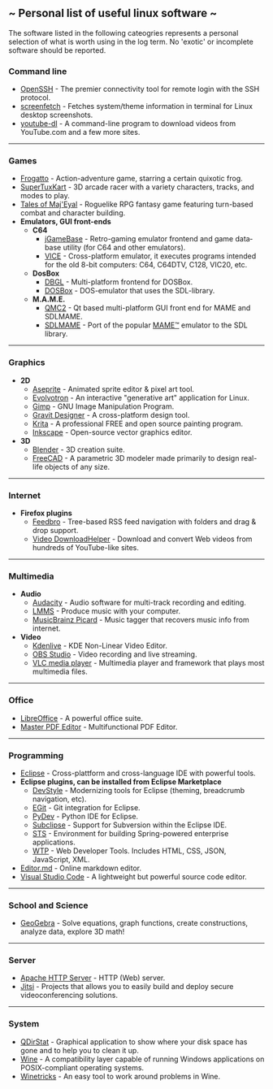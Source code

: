 ## ~ Personal list of useful linux software ~
The software listed in the following cateogries represents a personal selection of what is worth using in the log term. No 'exotic' or incomplete software should be reported.
### Command line
- [OpenSSH](https://www.openssh.com "OpenSSH") - The premier connectivity tool for remote login with the SSH protocol.
- [screenfetch](https://github.com/KittyKatt/screenFetch "screenfetch") - Fetches system/theme information in terminal for Linux desktop screenshots.
- [youtube-dl](https://rg3.github.io/youtube-dl "youtube-dl") - A command-line program to download videos from YouTube.com and a few more sites.
------------
### Games
- [Frogatto](https://frogatto.com "Frogatto") - Action-adventure game, starring a certain quixotic frog.
- [SuperTuxKart](https://supertuxkart.net "SuperTuxKart") - 3D arcade racer with a variety characters, tracks, and modes to play.
- [Tales of Maj'Eyal](https://te4.org "Tales of Maj'Eyal") - Roguelike RPG fantasy game featuring turn-based combat and character building.
- **Emulators, GUI front-ends**
  - **C64**
    - [jGameBase](https://jgamebase.sourceforge.io "jGameBase") - Retro-gaming emu­lator front­end and game data­base utility (for C64 and other emulators).
    - [VICE](http://vice-emu.sourceforge.net "the VersatIle Commodore Emulator") - Cross-platform emulator, it executes programs intended for the old 8-bit computers: C64, C64DTV, C128, VIC20, etc.
  - **DosBox**
    - [DBGL](http://members.quicknet.nl/blankendaalr/dbgl "DOSBox Game Launcher") - Multi-platform frontend for DOSBox.
    - [DOSBox](http://www.dosbox.com "DOSBox") - DOS-emulator that uses the SDL-library.
  - **M.A.M.E.**
    - [QMC2](http://qmc2.batcom-it.net "QMC2") - Qt based multi-platform GUI front end for MAME and SDLMAME.
    - [SDLMAME](http://sdlmame.wallyweek.org "SDLMAME") - Port of the popular [MAME™](http://mamedev.org "Multiple Arcade Machine Emulator™") emulator to the SDL library.
------------
### Graphics
- **2D**
  - [Aseprite](https://www.aseprite.org "Aseprite") - Animated sprite editor & pixel art tool.
  - [Evolvotron](http://www.bottlenose.net/share/evolvotron "Evolvotron") - An interactive "generative art" application for Linux.
  - [Gimp](http://www.gimp.org "Gimp") - GNU Image Manipulation Program.
  - [Gravit Designer](https://www.designer.io "Gravit Designer") - A cross-platform design tool.
  - [Krita](https://krita.org "Krita") - A professional FREE and open source painting program.
  - [Inkscape](https://inkscape.org "Inkscape") - Open-source vector graphics editor.
- **3D**
  - [Blender](https://www.blender.org "Blender") - 3D creation suite.
  - [FreeCAD](https://freecadweb.org "FreeCAD") - A parametric 3D modeler made primarily to design real-life objects of any size.
------------
### Internet
- **Firefox plugins**
  - [Feedbro](https://addons.mozilla.org/it/firefox/addon/feedbroreader "Feedbro") - Tree-based RSS feed navigation with folders and drag & drop support.
  - [Video DownloadHelper](https://addons.mozilla.org/it/firefox/addon/video-downloadhelper "Video DownloadHelper") - Download and convert Web videos from hundreds of YouTube-like sites.
------------
### Multimedia
- **Audio**
  - [Audacity](http://www.audacityteam.org "Audacity") - Audio software for multi-track recording and editing.
  - [LMMS](https://lmms.io "Linux Multi-Media Studio") - Produce music with your computer.
  - [MusicBrainz Picard](https://picard.musicbrainz.org "MusicBrainz Picard") - Music tagger that recovers music info from internet.
- **Video**
  - [Kdenlive](https://kdenlive.org "Kdenlive") - KDE Non-Linear Video Editor.
  - [OBS Studio](https://obsproject.com "OBS Studio") - Video recording and live streaming.
  - [VLC media player](https://www.videolan.org/vlc/index.html "VLC media player") - Multimedia player and framework that plays most multimedia files.
------------
### Office
- [LibreOffice](https://www.libreoffice.org "LibreOffice") - A powerful office suite.
- [Master PDF Editor](https://code-industry.net/masterpdfeditor/ "Master PDF Editor") - Multifunctional PDF Editor.
------------
### Programming
- [Eclipse](https://www.eclipse.org "Eclipse") - Cross-plattform and cross-language IDE with powerful tools.
- **Eclipse plugins, can be installed from Eclipse Marketplace**
  - [DevStyle](https://www.genuitec.com/products/devstyle "DevStyle") - Modernizing tools for Eclipse (theming, breadcrumb navigation, etc).
  - [EGit](https://marketplace.eclipse.org/content/egit-git-integration-eclipse "EGit") - Git integration for Eclipse.
  - [PyDev](http://www.pydev.org "PyDev") - Python IDE for Eclipse.
  - [Subclipse](https://marketplace.eclipse.org/content/subclipse "Subclipse") - Support for Subversion within the Eclipse IDE.
  - [STS](https://marketplace.eclipse.org/content/spring-tools-aka-spring-ide-and-spring-tool-suite "Spring Tool Suite") - Environment for building Spring-powered enterprise applications.
  - [WTP](https://marketplace.eclipse.org/content/eclipse-web-developer-tools-0 "Web Tools Platform") - Web Developer Tools. Includes HTML, CSS, JSON, JavaScript, XML.
- [Editor.md](https://pandao.github.io/editor.md/en.html "Editor.md") - Online markdown editor.
- [Visual Studio Code](https://code.visualstudio.com "Visual Studio Code") - A lightweight but powerful source code editor.
------------
### School and Science
- [GeoGebra](https://www.geogebra.org "GeoGebra") - Solve equations, graph functions, create constructions, analyze data, explore 3D math!
------------
### Server
- [Apache HTTP Server](https://httpd.apache.org "Apache HTTP Server") - HTTP (Web) server.
- [Jitsi](https://jitsi.org "Jitsi") - Projects that allows you to easily build and deploy secure videoconferencing solutions.
------------
### System
- [QDirStat](https://github.com/shundhammer/qdirstat "QDirStat") - Graphical application to show where your disk space has gone and to help you to clean it up.
- [Wine](https://www.winehq.org "Wine") - A compatibility layer capable of running Windows applications on POSIX-compliant operating systems.
- [Winetricks](https://github.com/Winetricks/winetricks "Winetricks") - An easy tool to work around problems in Wine.
